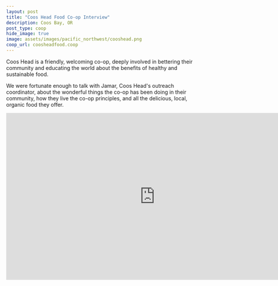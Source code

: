 ```yaml
---
layout: post
title: "Coos Head Food Co-op Interview"
description: Coos Bay, OR
post_type: coop
hide_image: true
image: assets/images/pacific_northwest/cooshead.png
coop_url: coosheadfood.coop
---
```


Coos Head is a friendly, welcoming co-op, deeply involved in bettering their community and educating the world about the benefits of healthy and sustainable food.

We were fortunate enough to talk with Jamar, Coos Head's outreach coordinator, about the wonderful things the co-op has been doing in their community, how they live the co-op principles, and all the delicious, local, organic food they offer.

<div class="iframe-wrapper">
<iframe width="800" height="450" src="https://www.youtube.com/embed/zYu_13OWbU8" title="YouTube video player" frameborder="0" allow="accelerometer; autoplay; clipboard-write; encrypted-media; gyroscope; picture-in-picture" allowfullscreen></iframe>
</div>